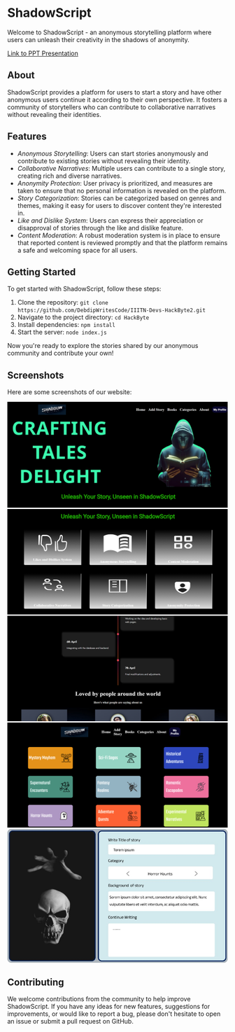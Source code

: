 # ShadowScript

Welcome to ShadowScript - an anonymous storytelling platform where users can unleash their creativity in the shadows of anonymity.

[Link to PPT Presentation](https://www.canva.com/design/DAGBndS54jE/Hl9OBT9CgnEy2WwwgIA06A/edit?utm_content=DAGBndS54jE&utm_campaign=designshare&utm_medium=link2&utm_source=sharebutton)

## About

ShadowScript provides a platform for users to start a story and have other anonymous users continue it according to their own perspective. It fosters a community of storytellers who can contribute to collaborative narratives without revealing their identities.

## Features

- *Anonymous Storytelling*: Users can start stories anonymously and contribute to existing stories without revealing their identity.
- *Collaborative Narratives*: Multiple users can contribute to a single story, creating rich and diverse narratives.
- *Anonymity Protection*: User privacy is prioritized, and measures are taken to ensure that no personal information is revealed on the platform.
- *Story Categorization*: Stories can be categorized based on genres and themes, making it easy for users to discover content they're interested in.
- *Like and Dislike System*: Users can express their appreciation or disapproval of stories through the like and dislike feature.
- *Content Moderation*: A robust moderation system is in place to ensure that reported content is reviewed promptly and that the platform remains a safe and welcoming space for all users.

## Getting Started

To get started with ShadowScript, follow these steps:

1. Clone the repository: `git clone https://github.com/DebdipWritesCode/IIITN-Devs-HackByte2.git`
2. Navigate to the project directory: `cd HackByte`
3. Install dependencies: `npm install`
4. Start the server: `node index.js`

Now you're ready to explore the stories shared by our anonymous community and contribute your own!

## Screenshots

Here are some screenshots of our website:

![Screenshot 1](./public/images/readme-images/first.png)
![Screenshot 2](./public/images/readme-images/second.png)
![Screenshot 3](./public/images/readme-images/third.png)
![Screenshot 4](./public/images/readme-images/categories.png)
![Screenshot 5](./public/images/readme-images/add-story.jpeg)

## Contributing

We welcome contributions from the community to help improve ShadowScript. If you have any ideas for new features, suggestions for improvements, or would like to report a bug, please don't hesitate to open an issue or submit a pull request on GitHub.

